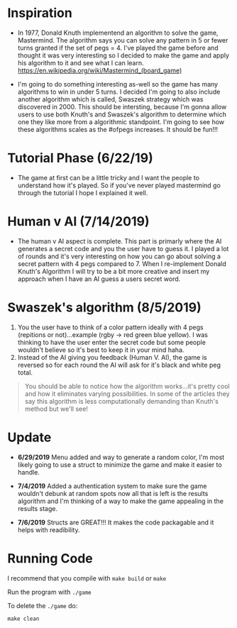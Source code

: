 
# Inspiration
- In 1977, Donald Knuth implementend an algorithm to solve the game, Mastermind. The algorithm says you can solve any pattern in 5 or fewer turns granted if the set of pegs = 4. I've played the game before and thought it was very interesting so I decided to make the game and apply his algorithm to it and see what I can learn.
https://en.wikipedia.org/wiki/Mastermind_(board_game)

- I'm going to do something interesting as-well so the game has many algorithms to win in under 5 turns. I decided I'm going to also include another algorithm which is called, Swaszek strategy which was discovered in 2000. This should be intersting, because I'm gonna allow users to use both Knuth's and Swaszek's algorithm to determine which one they like more from a algorithmic standpoint. I'm going to see how these algorithms scales as the #ofpegs increases. It should be fun!!!

# Tutorial Phase (6/22/19)
- The game at first can be a little tricky and I want the people to understand how it's played. So if you've never played mastermind go through the tutorial I hope I explained it well.

# Human v AI (7/14/2019)
- The human v AI aspect is complete. This part is primarly where the AI generates a secret code and you the user have to guess it. I played a lot of rounds and it's very interesting on how you can go about solving a secret pattern with 4 pegs compared to 7. When I re-implement Donald Knuth's Algorithm I will try to be a bit more creative and insert my approach when I have an AI guess a users secret word.

# Swaszek's algorithm (8/5/2019)
1. You the user have to think of a color pattern ideally with 4 pegs (repitions or not)...example (rgby -> red green blue yellow). I was thinking to have the user enter the secret code but some people wouldn't believe so it's best to keep it in your mind haha.
2. Instead of the AI giving you feedback (Human V. AI), the game is reversed so for each round the AI will ask for it's black and white peg total.

> You should be able to notice how the algorithm works...it's pretty cool and how it eliminates varying possibilities. In some of the articles they say this algorithm is less computationally demanding than Knuth's method but we'll see!

# Update
- **6/29/2019** Menu added and way to generate a random color, I'm most likely going to use a struct to minimize the game and make it easier to handle.

- **7/4/2019** Added a authentication system to make sure the game wouldn't debunk at random spots now all that is left is the results algorithm and I'm thinking of a way to make the game appealing in the results stage.

- **7/6/2019** Structs are GREAT!!! It makes the code packagable and it helps with readibility.

# Running Code

I recommend that you compile with ``make build`` or ``make``

Run the program with ``./game``

To delete the ``./game`` do:

 ``make clean``
